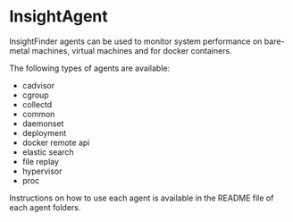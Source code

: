 # InsightAgent
InsightFinder agents can be used to monitor system performance on bare-metal machines, virtual machines and for docker containers.

The following types of agents are available:
 - cadvisor
 - cgroup
 - collectd
 - common
 - daemonset
 - deployment
 - docker remote api
 - elastic search
 - file replay
 - hypervisor
 - proc

Instructions on how to use each agent is available in the README file of each agent folders.
